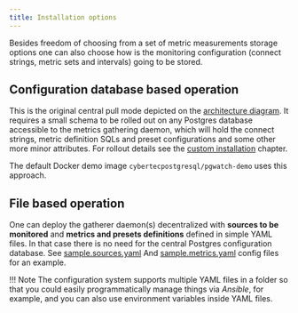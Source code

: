 ```yaml
---
title: Installation options
---
```


Besides freedom of choosing from a set of metric measurements storage options one can
also choose how is the monitoring configuration
(connect strings, metric sets and intervals) going to be stored.

## Configuration database based operation

This is the original central pull mode depicted on the
[architecture diagram](components.md#component-diagram).
It requires a small schema to be rolled out on any Postgres
database accessible to the metrics gathering daemon, which will hold the
connect strings, metric definition SQLs and preset configurations and
some other more minor attributes. For rollout details see the
[custom installation](../tutorial/custom_installation.md) chapter.

The default Docker demo image `cybertecpostgresql/pgwatch-demo` uses this approach.

## File based operation

One can deploy the gatherer daemon(s) decentralized with
**sources to be monitored** and **metrics and presets definitions** 
defined in simple YAML files. In that case there is 
no need for the central Postgres configuration database. See
[sample.sources.yaml](https://github.com/cybertec-postgresql/pgwatch/blob/master/contrib/sample.sources.yaml)
And
[sample.metrics.yaml](https://github.com/cybertec-postgresql/pgwatch/blob/master/contrib/sample.metrics.yaml)
config files for an example.

!!! Note
    The configuration system supports multiple
    YAML files in a folder so that you could easily programmatically manage
    things via *Ansible*, for example, and you can also use environment
    variables inside YAML files.
